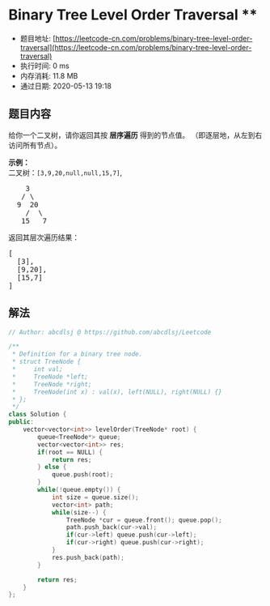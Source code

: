 # Binary Tree Level Order Traversal **
- 题目地址: [https://leetcode-cn.com/problems/binary-tree-level-order-traversal](https://leetcode-cn.com/problems/binary-tree-level-order-traversal)
- 执行时间: 0 ms
- 内存消耗: 11.8 MB
- 通过日期: 2020-05-13 19:18

## 题目内容
<p>给你一个二叉树，请你返回其按 <strong>层序遍历</strong> 得到的节点值。 （即逐层地，从左到右访问所有节点）。</p>



<p><strong>示例：</strong><br>
二叉树：<code>[3,9,20,null,null,15,7]</code>,</p>

<pre>    3
   / \
  9  20
    /  \
   15   7
</pre>

<p>返回其层次遍历结果：</p>

<pre>[
  [3],
  [9,20],
  [15,7]
]
</pre>


## 解法
```cpp
// Author: abcdlsj @ https://github.com/abcdlsj/Leetcode

/**
 * Definition for a binary tree node.
 * struct TreeNode {
 *     int val;
 *     TreeNode *left;
 *     TreeNode *right;
 *     TreeNode(int x) : val(x), left(NULL), right(NULL) {}
 * };
 */
class Solution {
public:
    vector<vector<int>> levelOrder(TreeNode* root) {
        queue<TreeNode*> queue;
        vector<vector<int>> res;
        if(root == NULL) {
            return res;
        } else {
            queue.push(root);
        }
        while(!queue.empty()) {
            int size = queue.size();
            vector<int> path;
            while(size--) {
                TreeNode *cur = queue.front(); queue.pop();
                path.push_back(cur->val);
                if(cur->left) queue.push(cur->left);
                if(cur->right) queue.push(cur->right);
            }
            res.push_back(path);
        }

        return res;
    }
};

```